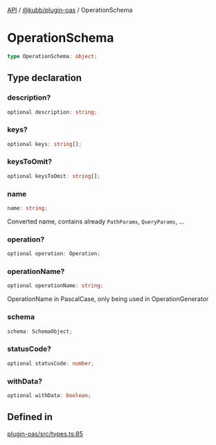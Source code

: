 [API](../../../packages.md) / [@kubb/plugin-oas](../index.md) / OperationSchema

# OperationSchema

```ts
type OperationSchema: object;
```

## Type declaration

### description?

```ts
optional description: string;
```

### keys?

```ts
optional keys: string[];
```

### keysToOmit?

```ts
optional keysToOmit: string[];
```

### name

```ts
name: string;
```

Converted name, contains already `PathParams`, `QueryParams`, ...

### operation?

```ts
optional operation: Operation;
```

### operationName?

```ts
optional operationName: string;
```

OperationName in PascalCase, only being used in OperationGenerator

### schema

```ts
schema: SchemaObject;
```

### statusCode?

```ts
optional statusCode: number;
```

### withData?

```ts
optional withData: boolean;
```

## Defined in

[plugin-oas/src/types.ts:85](https://github.com/kubb-project/kubb/blob/7f30045af96d8c89b6cda0a30f7535f095a0cb45/packages/plugin-oas/src/types.ts#L85)

